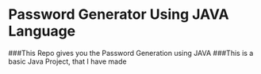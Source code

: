 # Password Generator Using JAVA Language
###This Repo gives you the Password Generation using JAVA
###This is a basic Java Project, that I have made

